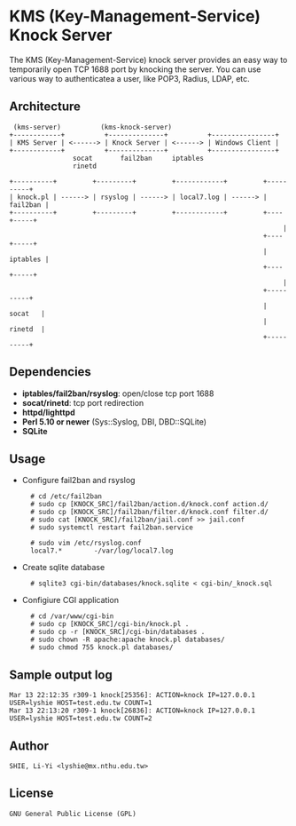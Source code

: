 KMS (Key-Management-Service) Knock Server
================
The KMS (Key-Management-Service) knock server provides an easy way to temporarily open TCP
1688 port by knocking the server. You can use various way to authenticatea a user, like POP3,
Radius, LDAP, etc.

Architecture
------------
     (kms-server)          (kms-knock-server)
    +------------+          +--------------+          +----------------+
    | KMS Server | <------> | Knock Server | <------> | Windows Client |
    +------------+          +--------------+          +----------------+
                    socat       fail2ban     iptables
                    rinetd

    +----------+         +---------+         +------------+         +----------+
    | knock.pl | ------> | rsyslog | ------> | local7.log | ------> | fail2ban |
    +----------+         +---------+         +------------+         +----+-----+
                                                                         |
                                                                    +----+-----+
                                                                    | iptables |
                                                                    +----+-----+
																	     |
																	+----------+
																	|  socat   |
																	|  rinetd  |
																	+----------+

Dependencies
------------
  * **iptables/fail2ban/rsyslog**: open/close tcp port 1688
  * **socat/rinetd**: tcp port redirection
  * **httpd/lighttpd**
  * **Perl 5.10 or newer** (Sys::Syslog, DBI, DBD::SQLite)
  * **SQLite**

Usage
-----
  * Configure fail2ban and rsyslog

          # cd /etc/fail2ban
          # sudo cp [KNOCK_SRC]/fail2ban/action.d/knock.conf action.d/
          # sudo cp [KNOCK_SRC]/fail2ban/filter.d/knock.conf filter.d/
          # sudo cat [KNOCK_SRC]/fail2ban/jail.conf >> jail.conf
          # sudo systemctl restart fail2ban.service

          # sudo vim /etc/rsyslog.conf
          local7.*        -/var/log/local7.log

  * Create sqlite database

          # sqlite3 cgi-bin/databases/knock.sqlite < cgi-bin/_knock.sql

  * Configiure CGI application

          # cd /var/www/cgi-bin
          # sudo cp [KNOCK_SRC]/cgi-bin/knock.pl .
          # sudo cp -r [KNOCK_SRC]/cgi-bin/databases .
          # sudo chown -R apache:apache knock.pl databases/
          # sudo chmod 755 knock.pl databases/

Sample output log
-----------------
    Mar 13 22:12:35 r309-1 knock[25356]: ACTION=knock IP=127.0.0.1 USER=lyshie HOST=test.edu.tw COUNT=1
    Mar 13 22:13:20 r309-1 knock[26836]: ACTION=knock IP=127.0.0.1 USER=lyshie HOST=test.edu.tw COUNT=2

Author
------
    SHIE, Li-Yi <lyshie@mx.nthu.edu.tw>

License
-------
    GNU General Public License (GPL)
